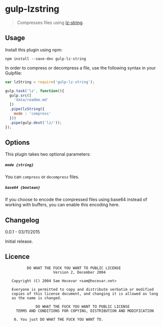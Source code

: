 # gulp-lzstring
> Compresses files using [lz-string](https://github.com/pieroxy/lz-string).

## Usage

Install this plugin using npm:

```shell
npm install --save-dev gulp-lz-string
```

In order to compress or decompress a file, use the following syntax in your
Gulpfile:

```javascript
var lzString = require('gulp-lz-string');

gulp.task('lz', function(){
  gulp.src([
    'data/readme.md'
  ])
  .pipe(lzString({
    mode : 'compress'
  }))
  .pipe(gulp.dest('lz/'));
});
```

## Options

This plugin takes two optional parameters:

##### ``mode {string}``

You can ``compress`` or ``decompress`` files.

##### ``base64 {boolean}``

If you choose to encode the compressed files using base64 instead of working
with buffers, you can enable this encoding here.

## Changelog

0.0.1 - 03/11/2015

Initial release.

## Licence
````
          DO WHAT THE FUCK YOU WANT TO PUBLIC LICENSE
                      Version 2, December 2004

   Copyright (C) 2004 Sam Hocevar <sam@hocevar.net>

   Everyone is permitted to copy and distribute verbatim or modified
   copies of this license document, and changing it is allowed as long
   as the name is changed.

              DO WHAT THE FUCK YOU WANT TO PUBLIC LICENSE
     TERMS AND CONDITIONS FOR COPYING, DISTRIBUTION AND MODIFICATION

    0. You just DO WHAT THE FUCK YOU WANT TO.
````
